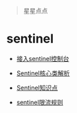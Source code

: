 > 星星点点
# sentinel

* [接入sentinel控制台](接入sentinel控制台.md)

* [Sentinel核心类解析](Sentinel核心类解析.md)

* [Sentinel知识点](sentinel汇总.md)

* [sentinel限流规则](sentinel限流规则.md)


